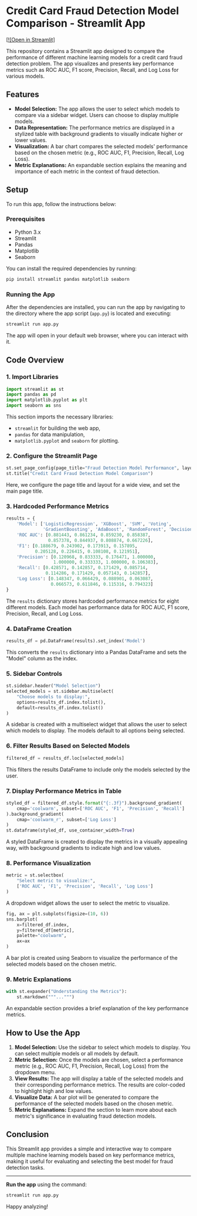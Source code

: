 # Credit Card Fraud Detection Model Comparison - Streamlit App

[[![Open in Streamlit]]((https://fidccara.streamlit.app/))

This repository contains a Streamlit app designed to compare the performance of different machine learning models for a credit card fraud detection problem. The app visualizes and presents key performance metrics such as ROC AUC, F1 score, Precision, Recall, and Log Loss for various models.

## Features
- **Model Selection:** The app allows the user to select which models to compare via a sidebar widget. Users can choose to display multiple models.
- **Data Representation:** The performance metrics are displayed in a stylized table with background gradients to visually indicate higher or lower values.
- **Visualization:** A bar chart compares the selected models' performance based on the chosen metric (e.g., ROC AUC, F1, Precision, Recall, Log Loss).
- **Metric Explanations:** An expandable section explains the meaning and importance of each metric in the context of fraud detection.

## Setup

To run this app, follow the instructions below:

### Prerequisites
- Python 3.x
- Streamlit
- Pandas
- Matplotlib
- Seaborn

You can install the required dependencies by running:

```bash
pip install streamlit pandas matplotlib seaborn
```

### Running the App

After the dependencies are installed, you can run the app by navigating to the directory where the app script (`app.py`) is located and executing:

```bash
streamlit run app.py
```

The app will open in your default web browser, where you can interact with it.

## Code Overview

### 1. Import Libraries
```python
import streamlit as st
import pandas as pd
import matplotlib.pyplot as plt
import seaborn as sns
```
This section imports the necessary libraries: 
- `streamlit` for building the web app,
- `pandas` for data manipulation,
- `matplotlib.pyplot` and `seaborn` for plotting.

### 2. Configure the Streamlit Page
```python
st.set_page_config(page_title="Fraud Detection Model Performance", layout="wide")
st.title("Credit Card Fraud Detection Model Comparison")
```
Here, we configure the page title and layout for a wide view, and set the main page title.

### 3. Hardcoded Performance Metrics
```python
results = {
    'Model': ['LogisticRegression', 'XGBoost', 'SVM', 'Voting',
              'GradientBoosting', 'AdaBoost', 'RandomForest', 'DecisionTree'],
    'ROC AUC': [0.881443, 0.861234, 0.859230, 0.858387,
                0.857378, 0.844937, 0.808874, 0.667226],
    'F1': [0.188679, 0.243902, 0.173913, 0.157895,
           0.205128, 0.226415, 0.108108, 0.121951],
    'Precision': [0.120968, 0.833333, 0.176471, 1.000000,
                  1.000000, 0.333333, 1.000000, 0.106383],
    'Recall': [0.428571, 0.142857, 0.171429, 0.085714,
               0.114286, 0.171429, 0.057143, 0.142857],
    'Log Loss': [0.148347, 0.066429, 0.088901, 0.063087,
                 0.066573, 0.611846, 0.115316, 0.794323]
}
```
The `results` dictionary stores hardcoded performance metrics for eight different models. Each model has performance data for ROC AUC, F1 score, Precision, Recall, and Log Loss.

### 4. DataFrame Creation
```python
results_df = pd.DataFrame(results).set_index('Model')
```
This converts the `results` dictionary into a Pandas DataFrame and sets the "Model" column as the index.

### 5. Sidebar Controls
```python
st.sidebar.header("Model Selection")
selected_models = st.sidebar.multiselect(
    "Choose models to display:",
    options=results_df.index.tolist(),
    default=results_df.index.tolist()
)
```
A sidebar is created with a multiselect widget that allows the user to select which models to display. The models default to all options being selected.

### 6. Filter Results Based on Selected Models
```python
filtered_df = results_df.loc[selected_models]
```
This filters the results DataFrame to include only the models selected by the user.

### 7. Display Performance Metrics in Table
```python
styled_df = filtered_df.style.format("{:.3f}").background_gradient(
    cmap='coolwarm', subset=['ROC AUC', 'F1', 'Precision', 'Recall']
).background_gradient(
    cmap='coolwarm_r', subset=['Log Loss']
)
st.dataframe(styled_df, use_container_width=True)
```
A styled DataFrame is created to display the metrics in a visually appealing way, with background gradients to indicate high and low values.

### 8. Performance Visualization
```python
metric = st.selectbox(
    "Select metric to visualize:",
    ['ROC AUC', 'F1', 'Precision', 'Recall', 'Log Loss']
)
```
A dropdown widget allows the user to select the metric to visualize.

```python
fig, ax = plt.subplots(figsize=(10, 6))
sns.barplot(
    x=filtered_df.index,
    y=filtered_df[metric],
    palette="coolwarm",
    ax=ax
)
```
A bar plot is created using Seaborn to visualize the performance of the selected models based on the chosen metric.

### 9. Metric Explanations
```python
with st.expander("Understanding the Metrics"):
    st.markdown("""...""")
```
An expandable section provides a brief explanation of the key performance metrics.

## How to Use the App

1. **Model Selection:** Use the sidebar to select which models to display. You can select multiple models or all models by default.
2. **Metric Selection:** Once the models are chosen, select a performance metric (e.g., ROC AUC, F1, Precision, Recall, Log Loss) from the dropdown menu.
3. **View Results:** The app will display a table of the selected models and their corresponding performance metrics. The results are color-coded to highlight high and low values.
4. **Visualize Data:** A bar plot will be generated to compare the performance of the selected models based on the chosen metric.
5. **Metric Explanations:** Expand the section to learn more about each metric's significance in evaluating fraud detection models.

## Conclusion

This Streamlit app provides a simple and interactive way to compare multiple machine learning models based on key performance metrics, making it useful for evaluating and selecting the best model for fraud detection tasks.

---

**Run the app** using the command:

```bash
streamlit run app.py
```

Happy analyzing!
```
